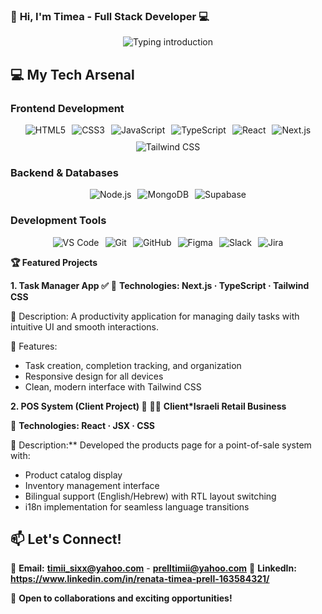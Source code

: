 ### 🚀 **Hi, I'm Timea - Full Stack Developer** 💻

<div align="center">
  <img src="https://readme-typing-svg.herokuapp.com?font=Fira+Code&size=26&duration=3000&pause=800&color=FF6B8B&center=true&vCenter=true&width=680&lines=Full+Stack+Web+Alchemist;React+%E2%9E%A1+Next.js+%E2%9E%A1+TypeScript+Specialist;Node.js+%E2%9E%A1+MongoDB+%E2%9E%A1+Supabase;Tailwind+CSS+%E2%9E%A1+Responsive+Design;Pixel-Perfect+UI%2FUX+Creator" alt="Typing introduction" />
</div>




## 💻 My Tech Arsenal

### Frontend Development
<div align="center" style="display: flex; flex-wrap: wrap; gap: 10px; justify-content: center; margin-bottom: 20px;">
  <img src="https://img.shields.io/badge/HTML5-E34F26?style=plastic&logo=html5&logoColor=white" alt="HTML5" />
  <img src="https://img.shields.io/badge/CSS3-1572B6?style=plastic&logo=css3&logoColor=white" alt="CSS3" />
  <img src="https://img.shields.io/badge/JavaScript-F7DF1E?style=plastic&logo=javascript&logoColor=black" alt="JavaScript" />
  <img src="https://img.shields.io/badge/TypeScript-007ACC?style=plastic&logo=typescript&logoColor=white" alt="TypeScript" />
  <img src="https://img.shields.io/badge/React-61DAFB?style=plastic&logo=react&logoColor=black" alt="React" />
  <img src="https://img.shields.io/badge/Next.js-000000?style=plastic&logo=nextdotjs&logoColor=white" alt="Next.js" />
  <img src="https://img.shields.io/badge/Tailwind_CSS-06B6D4?style=plastic&logo=tailwind-css&logoColor=white" alt="Tailwind CSS" />
</div>

### Backend & Databases
<div align="center" style="display: flex; flex-wrap: wrap; gap: 10px; justify-content: center; margin-bottom: 20px;">
  <img src="https://img.shields.io/badge/Node.js-339933?style=plastic&logo=nodedotjs&logoColor=white" alt="Node.js" />
  <img src="https://img.shields.io/badge/MongoDB-47A248?style=plastic&logo=mongodb&logoColor=white" alt="MongoDB" />
  <img src="https://img.shields.io/badge/Supabase-3FCF8E?style=plastic&logo=supabase&logoColor=white" alt="Supabase" />
</div>

### Development Tools
<div align="center" style="display: flex; flex-wrap: wrap; gap: 10px; justify-content: center;">
  <img src="https://img.shields.io/badge/VS_Code-007ACC?style=plastic&logo=visual-studio-code&logoColor=white" alt="VS Code" />
  <img src="https://img.shields.io/badge/Git-F05032?style=plastic&logo=git&logoColor=white" alt="Git" />
  <img src="https://img.shields.io/badge/GitHub-181717?style=plastic&logo=github&logoColor=white" alt="GitHub" />
  <img src="https://img.shields.io/badge/Figma-F24E1E?style=plastic&logo=figma&logoColor=white" alt="Figma" />
  <img src="https://img.shields.io/badge/Slack-4A154B?style=plastic&logo=slack&logoColor=white" alt="Slack" />
  <img src="https://img.shields.io/badge/Jira-0052CC?style=plastic&logo=jira&logoColor=white" alt="Jira" />
</div>
 
 **🏆 Featured Projects**

 **1. Task Manager App ✅**
🔧 **Technologies: Next.js · TypeScript · Tailwind CSS** 

📝 Description: A productivity application for managing daily tasks with intuitive UI and smooth interactions.  

🚀 Features:
- Task creation, completion tracking, and organization
- Responsive design for all devices
- Clean, modern interface with Tailwind CSS

 **2. POS System (Client Project) 🛒**
👨‍💻 **Client*Israeli Retail Business**  

🔧 **Technologies: React · JSX · CSS**

📝 Description:** Developed the products page for a point-of-sale system with:  
- Product catalog display
- Inventory management interface
- Bilingual support (English/Hebrew) with RTL layout switching
- i18n implementation for seamless language transitions

 ## 📫 Let's Connect!

💌 **Email:** **timii_sixx@yahoo.com** - **prelltimii@yahoo.com**
💼 **LinkedIn:** **https://www.linkedin.com/in/renata-timea-prell-163584321/**

🌟 **Open to collaborations and exciting opportunities!**
